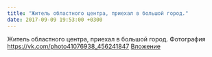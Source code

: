 ```yaml
---
title: "Житель областного центра, приехал в большой город."
date: 2017-09-09 19:53:00 +0300
---
```


Житель областного центра, приехал в большой город.
Фотография
<a class="vk-attach" href="https://vk.com/photo41076938_456241847">https://vk.com/photo41076938_456241847</a>
<a class="vk-attach" href="https://vk.com/photo41076938_456241847">Вложение</a>
